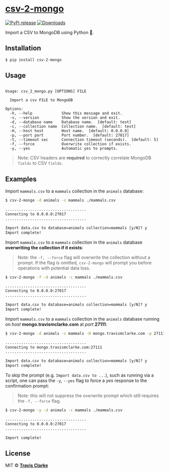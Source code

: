 # [csv-2-mongo](https://pypi.org/project/csv-2-mongo/)

[![PyPi release](https://img.shields.io/pypi/v/csv-2-mongo.svg)](https://pypi.org/project/csv-2-mongo/)
[![Downloads](https://pepy.tech/badge/csv-2-mongo)](https://pepy.tech/project/csv-2-mongo)

Import a CSV to MongoDB using Python 🐍.

## Installation

```bash
$ pip install csv-2-mongo
```

## Usage

```text

Usage: csv_2_mongo.py [OPTIONS] FILE

  Import a csv FILE to MongoDB

Options:
  -h, --help             Show this message and exit.
  -v, --version          Show the version and exit.
  -d, --database name    Database name.  [default: test]
  -c, --collection name  Collection name.  [default: test]
  -H, --host host        Host name.  [default: 0.0.0.0]
  -p, --port port        Port number.  [default: 27017]
  -t, --timeout sec      Connection timeout (seconds).  [default: 5]
  -f, --force            Overwrite collection if exists.
  -y, --yes              Automatic yes to prompts.

```

> Note: CSV headers are **required** to correctly correlate MongoDB `fields` to CSV `fields`. 

## Examples

Import `mammals.csv` to a `mammals` collection in the  `animals` database:

```bash
$ csv-2-mongo -d animals -c mammals ./mammals.csv
```

```txt
....................................
Connecting to 0.0.0.0:27017
....................................

Import data.csv to database=animals collection=mammals [y/N]? y
Import complete!
```

Import `mammals.csv` to a `mammals` collection in the  `animals` database **overwriting the collection if it exists**:

> Note: the `-f, --force` flag will overwrite the collection without a prompt. If the flag is omitted, `csv-2-mongo` will prompt you before operations with potential data loss.

```bash
$ csv-2-mongo -f -d animals -c mammals ./mammals.csv
```

```txt
....................................
Connecting to 0.0.0.0:27017
....................................

Import data.csv to database=animals collection=mammals [y/N]? y
Import complete!
```

Import `mammals.csv` to a `mammals` collection in the  `animals` database running on *host* **mongo.travismclarke.com** at *port* **27111**:

```bash
$ csv-2-mongo -d animals -c mammals -H mongo.travismclarke.com -p 27111 ./mammals.csv
```

```txt
....................................
Connecting to mongo.travismclarke.com:27111
....................................

Import data.csv to database=animals collection=mammals [y/N]? y
Import complete!
```

To skip the prompt (e.g. `Import data.csv to ...`), such as running via a script, one can pass the `-y`, `--yes` flag to force a *yes* response to the confirmation prompt:

> Note: this will not suppress the *overwrite* prompt which still requires the `-f, --force` flag.

```bash
$ csv-2-mongo -y -d animals -c mammals ./mammals.csv
```

```txt
....................................
Connecting to 0.0.0.0:27017
....................................

Import complete!
```


## License

MIT &copy; [**Travis Clarke**](https://blog.travismclarke.com/)
